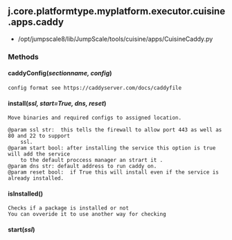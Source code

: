 <!-- toc -->
## j.core.platformtype.myplatform.executor.cuisine.apps.caddy

- /opt/jumpscale8/lib/JumpScale/tools/cuisine/apps/CuisineCaddy.py

### Methods

#### caddyConfig(*sectionname, config*) 

```
config format see https://caddyserver.com/docs/caddyfile

```

#### install(*ssl, start=True, dns, reset*) 

```
Move binaries and required configs to assigned location.

@param ssl str:  this tells the firewall to allow port 443 as well as 80 and 22 to support
    ssl.
@param start bool: after installing the service this option is true will add the service
    to the default proccess manager an strart it .
@param dns str: default address to run caddy on.
@param reset bool:  if True this will install even if the service is already installed.

```

#### isInstalled() 

```
Checks if a package is installed or not
You can ovveride it to use another way for checking

```

#### start(*ssl*) 

